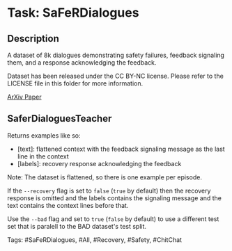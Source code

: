 Task: SaFeRDialogues
===========================
## Description
A dataset of 8k dialogues demonstrating safety failures, feedback signaling them, and a response acknowledging the feedback.

Dataset has been released under the CC BY-NC license. Please refer to the LICENSE file in this folder for more information.

[ArXiv Paper](https://arxiv.org/abs/2110.07518)

## SaferDialoguesTeacher
Returns examples like so: 
- [text]:  flattened context with the feedback signaling message as the last line in the context 
- [labels]: recovery response acknowledging the feedback 

Note: The dataset is flattened, so there is one example per episode. 

If the `--recovery` flag is set to `false` (`true` by default) then the recovery response is omitted and the labels contains the signaling message and the text contains the context lines before that.

Use the `--bad` flag and set to `true` (`false` by default) to use a different test set that is paralell to the BAD dataset's test split.

Tags: #SaFeRDialogues, #All, #Recovery, #Safety, #ChitChat
